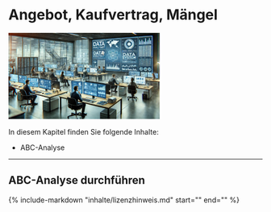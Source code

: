 # Angebot, Kaufvertrag, Mängel

![Kapitelbild](bilder/kapitelbild_informationswirtschaft.png)

In diesem Kapitel finden Sie folgende Inhalte:

- ABC-Analyse

---

## ABC-Analyse durchführen


{%
   include-markdown "inhalte/lizenzhinweis.md"
   start="<!--include-start-->"
   end="<!--include-end-->"
%}
